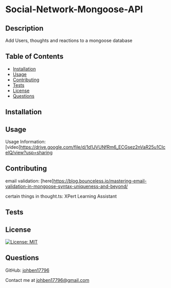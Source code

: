 # Social-Network-Mongoose-API

## Description

Add Users, thoughts and reactions to a mongoose database 

## Table of Contents

- [Installation](#installation)
- [Usage](#usage)
- [Contributing](#contributing)
- [Tests](#tests)
- [License](#license)
- [Questions](#questions)
## Installation



## Usage

Usage Information: [video]https://drive.google.com/file/d/1d1JVUNfRm6_ECGsez2nVaR25u1CIcelQ/view?usp=sharing

## Contributing
email validation: [here]https://blog.bounceless.io/mastering-email-validation-in-mongoose-syntax-uniqueness-and-beyond/

certain things in thought.ts: XPert Learning Assistant

## Tests



## License

[![License: MIT](https://img.shields.io/badge/License-MIT-yellow.svg)](https://opensource.org/licenses/MIT)

## Questions

GitHub: [johben17796](https://github.com/johben17796)

Contact me at johben17796@gmail.com

